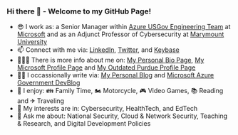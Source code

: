 ### Hi there 👋 - Welcome to my GitHub Page!
- 😎 I work as: a Senior Manager within [Azure USGov Engineering Team](https://azure.microsoft.com/en-us/global-infrastructure/government/) at [Microsoft](https://www.microsoft.com/en-us/) and as an Adjunct Professor of Cybersecurity at [Marymount University](https://marymount.edu/)
- 📫 Connect with me via: [LinkedIn](https://www.linkedin.com/in/iwazirijr/), [Twitter](https://twitter.com/iwazirijr/), and [Keybase](https://keybase.io/iiwaziri/)
- 👷🏾‍♂️ There is more info about me on: [My Personal Bio Page](https://www.iwazirijr.com/bio), [My Microsoft Profile Page](https://devblogs.microsoft.com/azuregov/author/ibrahimwaziri/) and [My Outdated Purdue Profile Page](https://polytechnic.purdue.edu/profile/iwaziri)
- ✍🏾 I occassionally write via: [My Personal Blog](https://www.iwazirijr.com) and [Microsoft Azure Government DevBlog](https://devblogs.microsoft.com/azuregov/)
- 🎉 I enjoy: 👪 Family Time, 🏍 Motorcycle, 🎮 Video Games, 📚 Reading and ✈ Traveling
- 🔭 My interests are in: Cybersecurity, HealthTech, and EdTech
- 💬 Ask me about: National Security, Cloud & Network Security, Teaching & Research, and Digital Development Policies

<!--
**iwazirijr/iwazirijr** is a ✨ _special_ ✨ repository because its `README.md` (this file) appears on your GitHub profile.

Here are some ideas to get you started:

- 🔭 I’m currently working on ...
- 🌱 I’m currently learning ...
- 👯 I’m looking to collaborate on ...
- 🤔 I’m looking for help with ...
- 📫 How to reach me: ...
- 😄 Pronouns: ...
- ⚡ Fun fact: ...
- This is me 😄
- 🔭 I’m currently working on one of the many amazing @microsoft AzureGov projects 
🔭 I’m currently working on
💬 Ask me about Cybersecurity
-->
